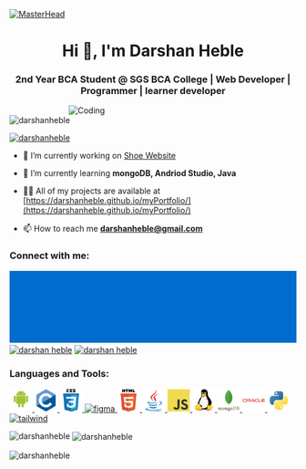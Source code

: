 [![MasterHead](https://media.licdn.com/dms/image/D5616AQHpetAO3o8SWA/profile-displaybackgroundimage-shrink_350_1400/0/1686081051498?e=1694044800&v=beta&t=3QBzInz-wJydcAaqnNdow7idTHMaQgaSsxwtmZvPiK4)]()
<h1 align="center">Hi 👋, I'm Darshan Heble</h1>
<h3 align="center">2nd Year BCA Student @ SGS BCA College | Web Developer | Programmer | learner developer</h3>

<img align="right" alt="Coding" width="400" src="https://cdn.dribbble.com/users/330915/screenshots/3587000/10_coding_dribbble.gif">


<p align="left"> <img src="https://komarev.com/ghpvc/?username=darshanheble&label=Profile%20views&color=0e75b6&style=flat" alt="darshanheble" /> </p>

<p align="left"> <a href="https://github.com/ryo-ma/github-profile-trophy"><img src="https://github-profile-trophy.vercel.app/?username=darshanheble" alt="darshanheble" /></a> </p>

- 🔭 I’m currently working on [Shoe Website](https://darshanheble.github.io/ShoeMart/)

- 🌱 I’m currently learning **mongoDB, Andriod Studio, Java**

- 👨‍💻 All of my projects are available at [https://darshanheble.github.io/myPortfolio/](https://darshanheble.github.io/myPortfolio/)

- 📫 How to reach me **darshanheble@gmail.com**

<h3 align="left">Connect with me:</h3>
<p align="left">
<a href="https://linkedin.com/in/darshan heble" target="blank"><svg viewBox="0 0 300 75">
  <rect x="0" y="0" width="300" height="75" fill="rgb(0, 108, 205)">
    <text x="150" y="50" font-size="20" fill="white">LinkedIn</text>
    <text x="150" y="30" font-size="10" fill="white">In</text>
  </rect>
</svg></a>
<a href="https://fb.com/darshan heble" target="blank"><img align="center" src="https://raw.githubusercontent.com/rahuldkjain/github-profile-readme-generator/master/src/images/icons/Social/facebook.svg" alt="darshan heble" height="30" width="40" /></a>
<a href="https://instagram.com/darshan heble" target="blank"><img align="center" src="https://raw.githubusercontent.com/rahuldkjain/github-profile-readme-generator/master/src/images/icons/Social/instagram.svg" alt="darshan heble" height="30" width="40" /></a>
</p>

<h3 align="left">Languages and Tools:</h3>
<p align="left"> <a href="https://developer.android.com" target="_blank" rel="noreferrer"> <img src="https://raw.githubusercontent.com/devicons/devicon/master/icons/android/android-original-wordmark.svg" alt="android" width="40" height="40"/> </a> <a href="https://www.cprogramming.com/" target="_blank" rel="noreferrer"> <img src="https://raw.githubusercontent.com/devicons/devicon/master/icons/c/c-original.svg" alt="c" width="40" height="40"/> </a> <a href="https://www.w3schools.com/css/" target="_blank" rel="noreferrer"> <img src="https://raw.githubusercontent.com/devicons/devicon/master/icons/css3/css3-original-wordmark.svg" alt="css3" width="40" height="40"/> </a> <a href="https://www.figma.com/" target="_blank" rel="noreferrer"> <img src="https://www.vectorlogo.zone/logos/figma/figma-icon.svg" alt="figma" width="40" height="40"/> </a> <a href="https://www.w3.org/html/" target="_blank" rel="noreferrer"> <img src="https://raw.githubusercontent.com/devicons/devicon/master/icons/html5/html5-original-wordmark.svg" alt="html5" width="40" height="40"/> </a> <a href="https://www.java.com" target="_blank" rel="noreferrer"> <img src="https://raw.githubusercontent.com/devicons/devicon/master/icons/java/java-original.svg" alt="java" width="40" height="40"/> </a> <a href="https://developer.mozilla.org/en-US/docs/Web/JavaScript" target="_blank" rel="noreferrer"> <img src="https://raw.githubusercontent.com/devicons/devicon/master/icons/javascript/javascript-original.svg" alt="javascript" width="40" height="40"/> </a> <a href="https://www.linux.org/" target="_blank" rel="noreferrer"> <img src="https://raw.githubusercontent.com/devicons/devicon/master/icons/linux/linux-original.svg" alt="linux" width="40" height="40"/> </a> <a href="https://www.mongodb.com/" target="_blank" rel="noreferrer"> <img src="https://raw.githubusercontent.com/devicons/devicon/master/icons/mongodb/mongodb-original-wordmark.svg" alt="mongodb" width="40" height="40"/> </a> <a href="https://www.oracle.com/" target="_blank" rel="noreferrer"> <img src="https://raw.githubusercontent.com/devicons/devicon/master/icons/oracle/oracle-original.svg" alt="oracle" width="40" height="40"/> </a> <a href="https://www.python.org" target="_blank" rel="noreferrer"> <img src="https://raw.githubusercontent.com/devicons/devicon/master/icons/python/python-original.svg" alt="python" width="40" height="40"/> </a> <a href="https://tailwindcss.com/" target="_blank" rel="noreferrer"> <img src="https://www.vectorlogo.zone/logos/tailwindcss/tailwindcss-icon.svg" alt="tailwind" width="40" height="40"/> </a> </p>

<p><img align="left" src="https://github-readme-stats.vercel.app/api/top-langs?username=darshanheble&show_icons=true&locale=en&layout=compact" alt="darshanheble" /></p>

<p>&nbsp;<img align="center" src="https://github-readme-stats.vercel.app/api?username=darshanheble&show_icons=true&locale=en" alt="darshanheble" /></p>

<p><img align="center" src="https://github-readme-streak-stats.herokuapp.com/?user=darshanheble&" alt="darshanheble" /></p>
